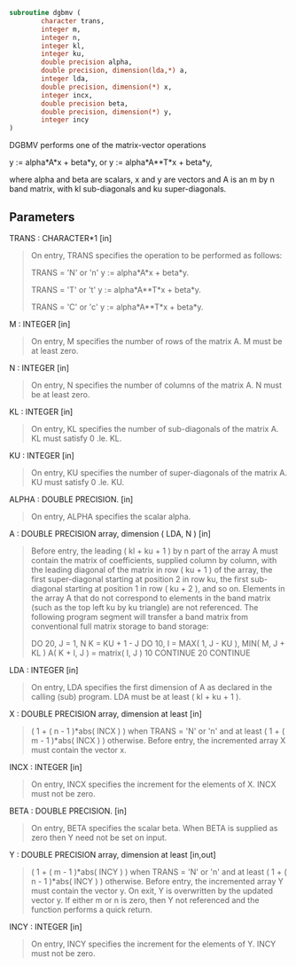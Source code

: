 ```fortran
subroutine dgbmv (
        character trans,
        integer m,
        integer n,
        integer kl,
        integer ku,
        double precision alpha,
        double precision, dimension(lda,*) a,
        integer lda,
        double precision, dimension(*) x,
        integer incx,
        double precision beta,
        double precision, dimension(*) y,
        integer incy
)
```

DGBMV  performs one of the matrix-vector operations

y := alpha\*A\*x + beta\*y,   or   y := alpha\*A\*\*T\*x + beta\*y,

where alpha and beta are scalars, x and y are vectors and A is an
m by n band matrix, with kl sub-diagonals and ku super-diagonals.

## Parameters
TRANS : CHARACTER\*1 [in]
> On entry, TRANS specifies the operation to be performed as
> follows:
> 
> TRANS = 'N' or 'n'   y := alpha\*A\*x + beta\*y.
> 
> TRANS = 'T' or 't'   y := alpha\*A\*\*T\*x + beta\*y.
> 
> TRANS = 'C' or 'c'   y := alpha\*A\*\*T\*x + beta\*y.

M : INTEGER [in]
> On entry, M specifies the number of rows of the matrix A.
> M must be at least zero.

N : INTEGER [in]
> On entry, N specifies the number of columns of the matrix A.
> N must be at least zero.

KL : INTEGER [in]
> On entry, KL specifies the number of sub-diagonals of the
> matrix A. KL must satisfy  0 .le. KL.

KU : INTEGER [in]
> On entry, KU specifies the number of super-diagonals of the
> matrix A. KU must satisfy  0 .le. KU.

ALPHA : DOUBLE PRECISION. [in]
> On entry, ALPHA specifies the scalar alpha.

A : DOUBLE PRECISION array, dimension ( LDA, N ) [in]
> Before entry, the leading ( kl + ku + 1 ) by n part of the
> array A must contain the matrix of coefficients, supplied
> column by column, with the leading diagonal of the matrix in
> row ( ku + 1 ) of the array, the first super-diagonal
> starting at position 2 in row ku, the first sub-diagonal
> starting at position 1 in row ( ku + 2 ), and so on.
> Elements in the array A that do not correspond to elements
> in the band matrix (such as the top left ku by ku triangle)
> are not referenced.
> The following program segment will transfer a band matrix
> from conventional full matrix storage to band storage:
> 
> DO 20, J = 1, N
> K = KU + 1 - J
> DO 10, I = MAX( 1, J - KU ), MIN( M, J + KL )
> A( K + I, J ) = matrix( I, J )
> 10    CONTINUE
> 20 CONTINUE

LDA : INTEGER [in]
> On entry, LDA specifies the first dimension of A as declared
> in the calling (sub) program. LDA must be at least
> ( kl + ku + 1 ).

X : DOUBLE PRECISION array, dimension at least [in]
> ( 1 + ( n - 1 )\*abs( INCX ) ) when TRANS = 'N' or 'n'
> and at least
> ( 1 + ( m - 1 )\*abs( INCX ) ) otherwise.
> Before entry, the incremented array X must contain the
> vector x.

INCX : INTEGER [in]
> On entry, INCX specifies the increment for the elements of
> X. INCX must not be zero.

BETA : DOUBLE PRECISION. [in]
> On entry, BETA specifies the scalar beta. When BETA is
> supplied as zero then Y need not be set on input.

Y : DOUBLE PRECISION array, dimension at least [in,out]
> ( 1 + ( m - 1 )\*abs( INCY ) ) when TRANS = 'N' or 'n'
> and at least
> ( 1 + ( n - 1 )\*abs( INCY ) ) otherwise.
> Before entry, the incremented array Y must contain the
> vector y. On exit, Y is overwritten by the updated vector y.
> If either m or n is zero, then Y not referenced and the function
> performs a quick return.

INCY : INTEGER [in]
> On entry, INCY specifies the increment for the elements of
> Y. INCY must not be zero.
